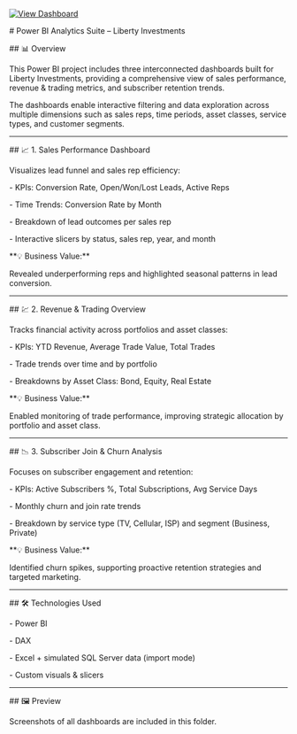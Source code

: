 [![View Dashboard](https://img.shields.io/badge/View%20Dashboard-Power%20BI-blue?style=for-the-badge&logo=powerbi)](https://app.powerbi.com/links/8YByW6GYKh?ctid=7b410031-6333-4080-9e61-afdbd57b3bd9&pbi_source=linkShare)


\# Power BI Analytics Suite – Liberty Investments



\## 📊 Overview

This Power BI project includes three interconnected dashboards built for Liberty Investments, providing a comprehensive view of sales performance, revenue \& trading metrics, and subscriber retention trends.



The dashboards enable interactive filtering and data exploration across multiple dimensions such as sales reps, time periods, asset classes, service types, and customer segments.



---



\## 📈 1. Sales Performance Dashboard

Visualizes lead funnel and sales rep efficiency:

\- KPIs: Conversion Rate, Open/Won/Lost Leads, Active Reps

\- Time Trends: Conversion Rate by Month

\- Breakdown of lead outcomes per sales rep

\- Interactive slicers by status, sales rep, year, and month



\*\*💡 Business Value:\*\*

Revealed underperforming reps and highlighted seasonal patterns in lead conversion.



---



\## 💹 2. Revenue \& Trading Overview

Tracks financial activity across portfolios and asset classes:

\- KPIs: YTD Revenue, Average Trade Value, Total Trades

\- Trade trends over time and by portfolio

\- Breakdowns by Asset Class: Bond, Equity, Real Estate



\*\*💡 Business Value:\*\*

Enabled monitoring of trade performance, improving strategic allocation by portfolio and asset class.



---



\## 📉 3. Subscriber Join \& Churn Analysis

Focuses on subscriber engagement and retention:

\- KPIs: Active Subscribers %, Total Subscriptions, Avg Service Days

\- Monthly churn and join rate trends

\- Breakdown by service type (TV, Cellular, ISP) and segment (Business, Private)



\*\*💡 Business Value:\*\*

Identified churn spikes, supporting proactive retention strategies and targeted marketing.



---



\## 🛠️ Technologies Used

\- Power BI

\- DAX

\- Excel + simulated SQL Server data (import mode)

\- Custom visuals \& slicers



---



\## 🖼️ Preview

Screenshots of all dashboards are included in this folder.

